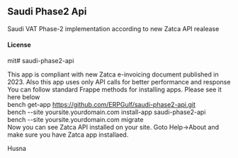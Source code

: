## Saudi Phase2 Api

Saudi VAT Phase-2 implementation according to new Zatca API realease

#### License

mit# saudi-phase2-api

This app is compliant with new Zatca e-invoicing document published in 2023. Also this app uses only API calls for better performance and response <br> 
You can follow standard Frappe methods for installing apps. Please see it here below<br> 
bench get-app https://github.com/ERPGulf/saudi-phase2-api.git<br> 
bench --site yoursite.yourdomain.com install-app saudi-phase2-api<br> 
bench --site yoursite.yourdomain.com migrate<br> 
Now you can see Zatca API installed on your site. Goto Help->About and make sure you have Zatca app installaed.<br> 

Husna 

